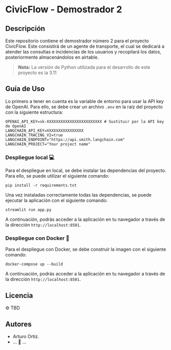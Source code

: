 # CivicFlow - Demostrador 2

## Descripción

Este repositorio contiene el demostrador número 2 para el proyecto CivicFlow. Este consistirá de un agente de transporte, el cual se dedicará a atender las consultas e incidencias de los usuarios y recopilará los datos, posteriormente almacenándolos en airtable.

> **Nota:** La versión de Python utilizada para el desarrollo de este proyecto es la 3.11

## Guía de Uso

Lo primero a tener en cuenta es la variable de entorno para usar la API key de OpenAI. Para ello, se debe crear un
archivo
`.env` en la raíz del proyecto con la siguiente estructura:

```shell
OPENAI_API_KEY=sk-XXXXXXXXXXXXXXXXXXXXXXXX # Sustituir por la API key de OpenAI
LANGCHAIN_API_KEY=XXXXXXXXXXXXXXXX
LANGCHAIN_TRACING_V2=true
LANGCHAIN_ENDPOINT="https://api.smith.langchain.com"
LANGCHAIN_PROJECT="Your project name"
```

### Despliegue local :computer:

Para el despliegue en local, se debe instalar las dependencias del proyecto. Para ello, se puede utilizar el siguiente
comando:

```shell
pip install -r requirements.txt
```

Una vez instaladas correctamente todas las dependencias, se puede ejecutar la aplicación con el siguiente comando:

```shell
streamlit run app.py
```

A continuación, podrás acceder a la aplicación en tu navegador a través de la dirección `http://localhost:8501`.

### Despliegue con Docker :whale:

Para el despliegue con Docker, se debe construir la imagen con el siguiente comando:

```shell
docker-compose up --build
```

A continuación, podrás acceder a la aplicación en tu navegador a través de la dirección `http://localhost:8501`.

## Licencia

:gear: TBD

## Autores

- Arturo Ortiz.
- ... :construction_worker: ...